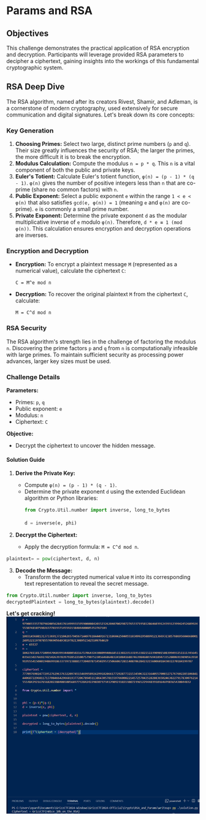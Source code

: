 # Params and RSA

## Objectives

This challenge demonstrates the practical application of RSA encryption and decryption. Participants will leverage provided RSA parameters to decipher a ciphertext, gaining insights into the workings of this fundamental cryptographic system.

## RSA Deep Dive

The RSA algorithm, named after its creators Rivest, Shamir, and Adleman, is a cornerstone of modern cryptography, used extensively for secure communication and digital signatures. Let's break down its core concepts:

### Key Generation

1. **Choosing Primes:** Select two large, distinct prime numbers (`p` and `q`). Their size greatly influences the security of RSA; the larger the primes, the more difficult it is to break the encryption.
2. **Modulus Calculation:**  Compute the modulus `n = p * q`. This `n` is a vital component of both the public and private keys.
3. **Euler's Totient:** Calculate Euler's totient function, `φ(n) = (p - 1) * (q - 1)`.  `φ(n)` gives the number of positive integers less than `n` that are co-prime (share no common factors) with `n`.
4. **Public Exponent:** Select a public exponent `e` within the range `1 < e < φ(n)` that also satisfies `gcd(e, φ(n)) = 1` (meaning `e` and `φ(n)` are co-prime).  `e` is commonly a small prime number.
5. **Private Exponent:** Determine the private exponent `d` as the modular multiplicative inverse of `e` modulo `φ(n)`. Therefore, `d * e ≡ 1 (mod φ(n))`. This calculation ensures encryption and decryption operations are inverses.

### Encryption and Decryption

- **Encryption:** To encrypt a plaintext message `M` (represented as a numerical value), calculate the ciphertext `C`:
   ``` 
   C = M^e mod n 
   ```
- **Decryption:** To recover the original plaintext `M` from the ciphertext `C`, calculate:
   ```
   M = C^d mod n
   ```

### RSA Security

The RSA algorithm's strength lies in the challenge of factoring the modulus `n`. Discovering the prime factors `p` and `q` from `n` is computationally infeasible with large primes. To maintain sufficient security as processing power advances, larger key sizes must be used.

### Challenge Details

**Parameters:**

- Primes: `p`, `q`
- Public exponent: `e`
- Modulus: `n`
- Ciphertext: `C`

**Objective:**
- Decrypt the ciphertext to uncover the hidden message.

#### Solution Guide

1. **Derive the Private Key:**
   - Compute `φ(n) = (p - 1) * (q - 1)`.
   - Determine the private exponent `d` using the extended Euclidean algorithm or Python libraries:
     ```python
     from Crypto.Util.number import inverse, long_to_bytes 

     d = inverse(e, phi)
      ```

2. **Decrypt the Ciphertext:**
   - Apply the decryption formula: `M = C^d mod n`.
```python
plaintext= = pow(ciphertext, d, n)
```
3. **Decode the Message:**
   * Transform the decrypted numerical value `M` into its corresponding text representation to reveal the secret message.
```python
from Crypto.Util.number import inverse, long_to_bytes
decryptedPlaintext = long_to_bytes(plaintext).decode()
```
**Let's get cracking!** 
![Solution](image.png)